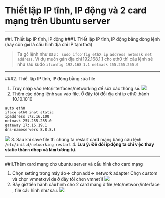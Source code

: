 # Thiết lập IP tĩnh, IP động và 2 card mạng trên Ubuntu server

----
##I. Thiết lập IP tĩnh, IP động
###1. Thiết lập IP tĩnh, IP động bằng dòng lệnh (hay còn gọi là cấu hình địa chỉ IP tạm thời)
> Ta gõ lệnh như sau :
 ``` sudo ifconfig ethX ip address netmask net address```. Ví dụ muốn gán địa chỉ 192.168.1.1 cho eth0 thì câu lệnh sẽ như sau sudo ```ifconfig 192.168.1.1 netmask 255.255.255.0```

----
###2. Thiết lập IP tĩnh, IP động bằng sửa file
1. Truy nhập vào /etc/interfaces/networking để sửa các thông số.
![](https://raw.githubusercontent.com/hieppso194/baocao_vnware/master/22.PNG)
2. Thêm các dòng lệnh sau vào file. Ở đây tôi đổi địa chỉ ip eth0 thành 10.10.10.10
 ```
auto eth0
iface eth0 inet static
ipaddress 172.16.100
netmask 255.255.255.0
gateway 172.16.19.1
dns-nameservers 8.8.8.8
```
![](https://raw.githubusercontent.com/hieppso194/baocao_vnware/master/23.PNG)
3. Sau khi save file thì chúng ta restart card mạng băng câu lệnh ```/etc/init.d/networking restart```
4. **Lưu ý: Để đổi ip động ta chỉ việc thay static thành dhcp và làm tương tự.**

----
##II.Thêm card mạng cho ubuntu server và cấu hình cho card mạng
1. Chọn setting trong máy ảo-> chọn add-> network adapter Chọn custom và chọn vmnetx(ví dụ ở đây tôi chọn vmnet1)
  ![](https://raw.githubusercontent.com/hieppso194/baocao_vnware/master/24.PNG)
2. Bây giờ tiến hành cấu hình cho 2 card mạng ở file /etc/network/interface , file cấu hình như sau.
![](https://raw.githubusercontent.com/hieppso194/baocao_vnware/master/25.PNG)

